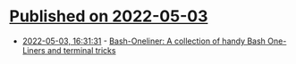 # [Published on 2022-05-03](index.md)

* [2022-05-03, 16:31:31](https://news.ycombinator.com/item?id=31250275) - [Bash-Oneliner: A collection of handy Bash One-Liners and terminal tricks](https://github.com/onceupon/Bash-Oneliner)
